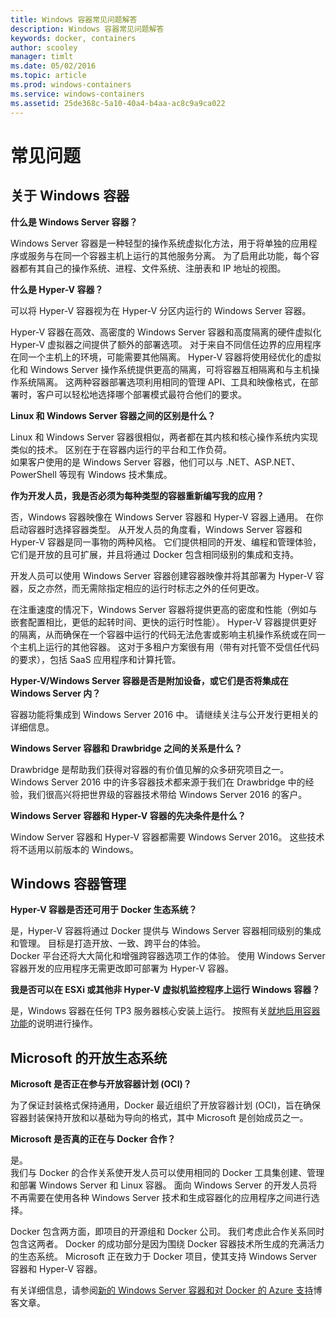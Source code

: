 ```yaml
---
title: Windows 容器常见问题解答
description: Windows 容器常见问题解答
keywords: docker, containers
author: scooley
manager: timlt
ms.date: 05/02/2016
ms.topic: article
ms.prod: windows-containers
ms.service: windows-containers
ms.assetid: 25de368c-5a10-40a4-b4aa-ac8c9a9ca022
---
```


# 常见问题

## 关于 Windows 容器

**什么是 Windows Server 容器？**

Windows Server 容器是一种轻型的操作系统虚拟化方法，用于将单独的应用程序或服务与在同一个容器主机上运行的其他服务分离。 为了启用此功能，每个容器都有其自己的操作系统、进程、文件系统、注册表和 IP 地址的视图。  

**什么是 Hyper-V 容器？**

可以将 Hyper-V 容器视为在 Hyper-V 分区内运行的 Windows Server 容器。

Hyper-V 容器在高效、高密度的 Windows Server 容器和高度隔离的硬件虚拟化 Hyper-V 虚拟器之间提供了额外的部署选项。 对于来自不同信任边界的应用程序在同一个主机上的环境，可能需要其他隔离。 Hyper-V 容器将使用经优化的虚拟化和 Windows Server 操作系统提供更高的隔离，可将容器互相隔离和与主机操作系统隔离。 这两种容器部署选项利用相同的管理 API、工具和映像格式，在部署时，客户可以轻松地选择哪个部署模式最符合他们的要求。

**Linux 和 Windows Server 容器之间的区别是什么？**

Linux 和 Windows Server 容器很相似，两者都在其内核和核心操作系统内实现类似的技术。 区别在于在容器内运行的平台和工作负荷。  
如果客户使用的是 Windows Server 容器，他们可以与 .NET、ASP.NET、PowerShell 等现有 Windows 技术集成。

**作为开发人员，我是否必须为每种类型的容器重新编写我的应用？**

否，Windows 容器映像在 Windows Server 容器和 Hyper-V 容器上通用。 在你启动容器时选择容器类型。 从开发人员的角度看，Windows Server 容器和 Hyper-V 容器是同一事物的两种风格。  它们提供相同的开发、编程和管理体验，它们是开放的且可扩展，并且将通过 Docker 包含相同级别的集成和支持。

开发人员可以使用 Windows Server 容器创建容器映像并将其部署为 Hyper-V 容器，反之亦然，而无需除指定相应的运行时标志之外的任何更改。

在注重速度的情况下，Windows Server 容器将提供更高的密度和性能（例如与嵌套配置相比，更低的起转时间、更快的运行时性能）。 Hyper-V 容器提供更好的隔离，从而确保在一个容器中运行的代码无法危害或影响主机操作系统或在同一个主机上运行的其他容器。 这对于多租户方案很有用（带有对托管不受信任代码的要求），包括 SaaS 应用程序和计算托管。

**Hyper-V/Windows Server 容器是否是附加设备，或它们是否将集成在 Windows Server 内？**

容器功能将集成到 Windows Server 2016 中。 请继续关注与公开发行更相关的详细信息。  

**Windows Server 容器和 Drawbridge 之间的关系是什么？**

Drawbridge 是帮助我们获得对容器的有价值见解的众多研究项目之一。  Windows Server 2016 中的许多容器技术都来源于我们在 Drawbridge 中的经验，我们很高兴将把世界级的容器技术带给 Windows Server 2016 的客户。

**Windows Server 容器和 Hyper-V 容器的先决条件是什么？**

Window Server 容器和 Hyper-V 容器都需要 Windows Server 2016。 这些技术将不适用以前版本的 Windows。


## Windows 容器管理

**Hyper-V 容器是否还可用于 Docker 生态系统？**

是，Hyper-V 容器将通过 Docker 提供与 Windows Server 容器相同级别的集成和管理。  目标是打造开放、一致、跨平台的体验。  
Docker 平台还将大大简化和增强跨容器选项工作的体验。 使用 Windows Server 容器开发的应用程序无需更改即可部署为 Hyper-V 容器。


**我是否可以在 ESXi 或其他非 Hyper-V 虚拟机监控程序上运行 Windows 容器？**

是，Windows 容器在任何 TP3 服务器核心安装上运行。  按照有关[就地启用容器功能](../quick_start/inplace_setup.md)的说明进行操作。

## Microsoft 的开放生态系统

**Microsoft 是否正在参与开放容器计划 (OCI)？**

为了保证封装格式保持通用，Docker 最近组织了开放容器计划 (OCI)，旨在确保容器封装保持开放和以基础为导向的格式，其中 Microsoft 是创始成员之一。

**Microsoft 是否真的正在与 Docker 合作？**

是。  
我们与 Docker 的合作关系使开发人员可以使用相同的 Docker 工具集创建、管理和部署 Windows Server 和 Linux 容器。 面向 Windows Server 的开发人员将不再需要在使用各种 Windows Server 技术和生成容器化的应用程序之间进行选择。  

Docker 包含两方面，即项目的开源组和 Docker 公司。 我们考虑此合作关系同时包含这两者。 Docker 的成功部分是因为围绕 Docker 容器技术所生成的充满活力的生态系统。 Microsoft 正在致力于 Docker 项目，使其支持 Windows Server 容器和 Hyper-V 容器。  

有关详细信息，请参阅[新的 Windows Server 容器和对 Docker 的 Azure 支持](http://azure.microsoft.com/blog/2014/10/15/new-windows-server-containers-and-azure-support-for-docker/?WT.mc_id=Blog_ServerCloud_Announce_TTD)博客文章。


<!--HONumber=May16_HO3-->


